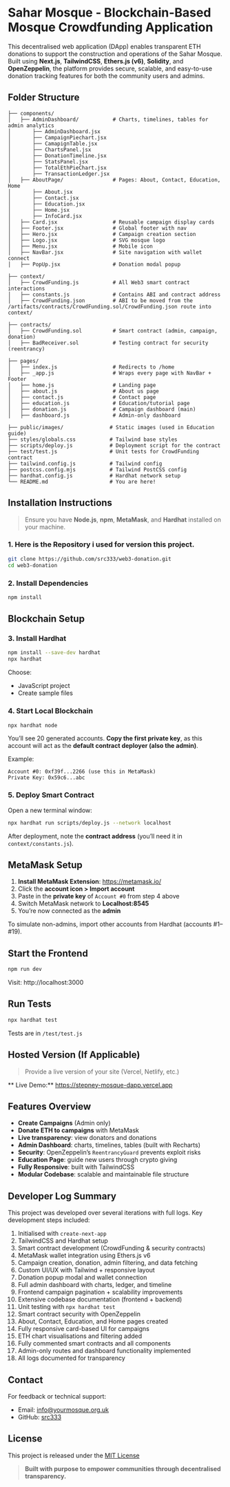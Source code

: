 # Sahar Mosque - Blockchain-Based Mosque Crowdfunding Application

This decentralised web application (DApp) enables transparent ETH donations to support the construction and operations of the Sahar Mosque. Built using **Next.js**, **TailwindCSS**, **Ethers.js (v6)**, **Solidity**, and **OpenZeppelin**, the platform provides secure, scalable, and easy-to-use donation tracking features for both the community users and admins.

## Folder Structure

```
├── components/
│   ├── AdminDashboard/           # Charts, timelines, tables for admin analytics
│       ├── AdminDashboard.jsx
│       ├── CampaignPiechart.jsx
│       ├── CamapignTable.jsx
│       ├── ChartsPanel.jsx
│       ├── DonationTimeline.jsx
│       ├── StatsPanel.jsx
│       ├── TotalEthPieChart.jsx
│       ├── TransactionLedger.jsx
│   ├── AboutPage/                # Pages: About, Contact, Education, Home
│       ├── About.jsx
│       ├── Contact.jsx
│       ├── Education.jsx
│       ├── Home.jsx
│       ├── InfoCard.jsx
│   ├── Card.jsx                  # Reusable campaign display cards
│   ├── Footer.jsx                # Global footer with nav
│   ├── Hero.jsx                  # Campaign creation section
│   ├── Logo.jsx                  # SVG mosque logo
│   ├── Menu.jsx                  # Mobile icon
│   ├── NavBar.jsx                # Site navigation with wallet connect
│   ├── PopUp.jsx                 # Donation modal popup

├── context/
│   ├── CrowdFunding.js           # All Web3 smart contract interactions
│   ├── constants.js              # Contains ABI and contract address
│   ├── CrowdFunding.json         # ABI to be moved from the /artifacts/contracts/CrowdFunding.sol/CrowdFunding.json route into  context/

├── contracts/
│   ├── CrowdFunding.sol          # Smart contract (admin, campaign, donation)
│   ├── BadReceiver.sol           # Testing contract for security (reentrancy)

├── pages/
│   ├── index.js                  # Redirects to /home
│   ├── _app.js                   # Wraps every page with NavBar + Footer
│   ├── home.js                   # Landing page
│   ├── about.js                  # About us page
│   ├── contact.js                # Contact page
│   ├── education.js              # Education/tutorial page
│   ├── donation.js               # Campaign dashboard (main)
│   ├── dashboard.js              # Admin-only dashboard

├── public/images/               # Static images (used in Education guide)
├── styles/globals.css           # Tailwind base styles
├── scripts/deploy.js            # Deployment script for the contract
├── test/test.js                 # Unit tests for CrowdFunding contract
├── tailwind.config.js           # Tailwind config
├── postcss.config.mjs           # Tailwind PostCSS config
├── hardhat.config.js            # Hardhat network setup
└── README.md                    # You are here!
```

## Installation Instructions

> Ensure you have **Node.js**, **npm**, **MetaMask**, and **Hardhat** installed on your machine.

### 1. Here is the Repository i used for version this project.

```bash
git clone https://github.com/src333/web3-donation.git
cd web3-donation
```

### 2. Install Dependencies

```bash
npm install
```

## Blockchain Setup

### 3. Install Hardhat

```bash
npm install --save-dev hardhat
npx hardhat
```

Choose:

- JavaScript project
- Create sample files

### 4. Start Local Blockchain

```bash
npx hardhat node
```

You’ll see 20 generated accounts. **Copy the first private key**, as this account will act as the **default contract deployer (also the admin)**.

Example:

```
Account #0: 0xf39f...2266 (use this in MetaMask)
Private Key: 0x59c6...abc
```

### 5. Deploy Smart Contract

Open a new terminal window:

```bash
npx hardhat run scripts/deploy.js --network localhost
```

After deployment, note the **contract address** (you’ll need it in `context/constants.js`).

## MetaMask Setup

1. **Install MetaMask Extension**: https://metamask.io/
2. Click the **account icon > Import account**
3. Paste in the **private key** of `Account #0` from step 4 above
4. Switch MetaMask network to **Localhost:8545**
5. You’re now connected as the **admin**

To simulate non-admins, import other accounts from Hardhat (accounts #1–#19).

## Start the Frontend

```bash
npm run dev
```

Visit: http://localhost:3000

## Run Tests

```bash
npx hardhat test
```

Tests are in `/test/test.js`

## Hosted Version (If Applicable)

> Provide a live version of your site (Vercel, Netlify, etc.)

** Live Demo:** https://stepney-mosque-dapp.vercel.app

## Features Overview

- **Create Campaigns** (Admin only)
- **Donate ETH to campaigns** with MetaMask
- **Live transparency**: view donators and donations
- **Admin Dashboard**: charts, timelines, tables (built with Recharts)
- **Security**: OpenZeppelin’s `ReentrancyGuard` prevents exploit risks
- **Education Page**: guide new users through crypto giving
- **Fully Responsive**: built with TailwindCSS
- **Modular Codebase**: scalable and maintainable file structure

## Developer Log Summary

This project was developed over several iterations with full logs. Key development steps included:

1. Initialised with `create-next-app`
2. TailwindCSS and Hardhat setup
3. Smart contract development (CrowdFunding & security contracts)
4. MetaMask wallet integration using Ethers.js v6
5. Campaign creation, donation, admin filtering, and data fetching
6. Custom UI/UX with Tailwind + responsive layout
7. Donation popup modal and wallet connection
8. Full admin dashboard with charts, ledger, and timeline
9. Frontend campaign pagination + scalability improvements
10. Extensive codebase documentation (frontend + backend)
11. Unit testing with `npx hardhat test`
12. Smart contract security with OpenZeppelin
13. About, Contact, Education, and Home pages created
14. Fully responsive card-based UI for campaigns
15. ETH chart visualisations and filtering added
16. Fully commented smart contracts and all components
17. Admin-only routes and dashboard functionality implemented
18. All logs documented for transparency

## Contact

For feedback or technical support:

- Email: info@yourmosque.org.uk
- GitHub: [src333](https://github.com/src333/web3-donation)

## License

This project is released under the [MIT License](https://opensource.org/licenses/MIT)

> **Built with purpose to empower communities through decentralised transparency.**

